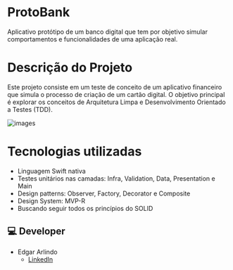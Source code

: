 # ProtoBank
Aplicativo protótipo de um banco digital que tem por objetivo simular comportamentos e funcionalidades de uma aplicação real.

# Descrição do Projeto

Este projeto consiste em um teste de conceito de um aplicativo financeiro que simula o processo de criação de um cartão digital. O objetivo principal é explorar os conceitos de Arquitetura Limpa e Desenvolvimento Orientado a Testes (TDD).

![images](https://user-images.githubusercontent.com/103855076/234614265-5b0fcc87-c30a-4117-baf6-43f8aa101d00.png)

# Tecnologias utilizadas
  * Linguagem Swift nativa
  * Testes unitários nas camadas: Infra, Validation, Data, Presentation e Main 
  * Design patterns: Observer, Factory, Decorator e Composite
  * Design System: MVP-R
  * Buscando seguir todos os princípios do SOLID

## 💻 Developer
* Edgar Arlindo
    * [LinkedIn](https://www.linkedin.com/in/edgar-arlindo-394242247/)
